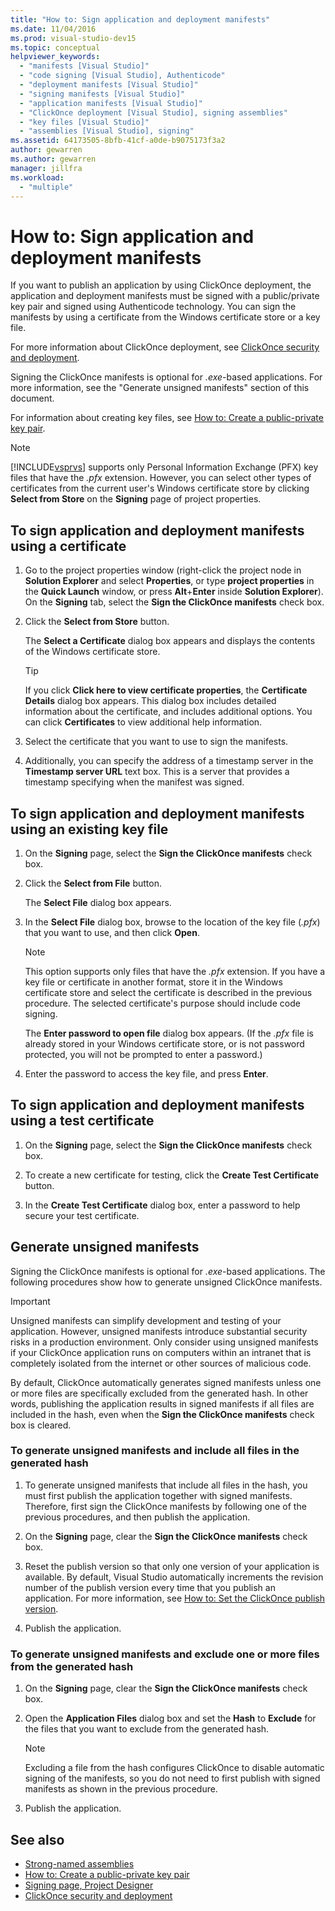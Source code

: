 ```yaml
---
title: "How to: Sign application and deployment manifests"
ms.date: 11/04/2016
ms.prod: visual-studio-dev15
ms.topic: conceptual
helpviewer_keywords:
  - "manifests [Visual Studio]"
  - "code signing [Visual Studio], Authenticode"
  - "deployment manifests [Visual Studio]"
  - "signing manifests [Visual Studio]"
  - "application manifests [Visual Studio]"
  - "ClickOnce deployment [Visual Studio], signing assemblies"
  - "key files [Visual Studio]"
  - "assemblies [Visual Studio], signing"
ms.assetid: 64173505-8bfb-41cf-a0de-b9075173f3a2
author: gewarren
ms.author: gewarren
manager: jillfra
ms.workload:
  - "multiple"
---
```

# How to: Sign application and deployment manifests

If you want to publish an application by using ClickOnce deployment, the application and deployment manifests must be signed with a public/private key pair and signed using Authenticode technology. You can sign the manifests by using a certificate from the Windows certificate store or a key file.

 For more information about ClickOnce deployment, see [ClickOnce security and deployment](../deployment/clickonce-security-and-deployment.md).

 Signing the ClickOnce manifests is optional for *.exe*-based applications. For more information, see the "Generate unsigned manifests" section of this document.

 For information about creating key files, see [How to: Create a public-private key pair](/dotnet/framework/app-domains/how-to-create-a-public-private-key-pair).

> [!NOTE]
> [!INCLUDE[vsprvs](../code-quality/includes/vsprvs_md.md)] supports only Personal Information Exchange (PFX) key files that have the *.pfx* extension. However, you can select other types of certificates from the current user's Windows certificate store by clicking **Select from Store** on the **Signing** page of project properties.

## To sign application and deployment manifests using a certificate

1.  Go to the project properties window (right-click the project node in **Solution Explorer** and select **Properties**, or type **project properties** in the **Quick Launch** window, or press **Alt**+**Enter** inside **Solution Explorer**). On the **Signing** tab, select the **Sign the ClickOnce manifests** check box.

2.  Click the **Select from Store** button.

     The **Select a Certificate** dialog box appears and displays the contents of the Windows certificate store.

    > [!TIP]
    > If you click **Click here to view certificate properties**, the **Certificate Details** dialog box appears. This dialog box includes detailed information about the certificate, and includes additional options. You can click **Certificates** to view additional help information.

3.  Select the certificate that you want to use to sign the manifests.

4.  Additionally, you can specify the address of a timestamp server in the **Timestamp server URL** text box. This is a server that provides a timestamp specifying when the manifest was signed.

## To sign application and deployment manifests using an existing key file

1.  On the **Signing** page, select the **Sign the ClickOnce manifests** check box.

2.  Click the **Select from File** button.

     The **Select File** dialog box appears.

3.  In the **Select File** dialog box, browse to the location of the key file (*.pfx*) that you want to use, and then click **Open**.

    > [!NOTE]
    > This option supports only files that have the *.pfx* extension. If you have a key file or certificate in another format, store it in the Windows certificate store and select the certificate is described in the previous procedure. The selected certificate's purpose should include code signing.

     The **Enter password to open file** dialog box appears. (If the *.pfx* file is already stored in your Windows certificate store, or is not password protected, you will not be prompted to enter a password.)

4.  Enter the password to access the key file, and press **Enter**.

## To sign application and deployment manifests using a test certificate

1.  On the **Signing** page, select the **Sign the ClickOnce manifests** check box.

2.  To create a new certificate for testing, click the **Create Test Certificate** button.

3.  In the **Create Test Certificate** dialog box, enter a password to help secure your test certificate.

## Generate unsigned manifests

Signing the ClickOnce manifests is optional for *.exe*-based applications. The following procedures show how to generate unsigned ClickOnce manifests.

> [!IMPORTANT]
> Unsigned manifests can simplify development and testing of your application. However, unsigned manifests introduce substantial security risks in a production environment. Only consider using unsigned manifests if your ClickOnce application runs on computers within an intranet that is completely isolated from the internet or other sources of malicious code.

 By default, ClickOnce automatically generates signed manifests unless one or more files are specifically excluded from the generated hash. In other words, publishing the application results in signed manifests if all files are included in the hash, even when the **Sign the ClickOnce manifests** check box is cleared.

### To generate unsigned manifests and include all files in the generated hash

1.  To generate unsigned manifests that include all files in the hash, you must first publish the application together with signed manifests. Therefore, first sign the ClickOnce manifests by following one of the previous procedures, and then publish the application.

2.  On the **Signing** page, clear the **Sign the ClickOnce manifests** check box.

3.  Reset the publish version so that only one version of your application is available. By default, Visual Studio automatically increments the revision number of the publish version every time that you publish an application. For more information, see [How to: Set the ClickOnce publish version](../deployment/how-to-set-the-clickonce-publish-version.md).

4.  Publish the application.

### To generate unsigned manifests and exclude one or more files from the generated hash

1.  On the **Signing** page, clear the **Sign the ClickOnce manifests** check box.

2.  Open the **Application Files** dialog box and set the **Hash** to **Exclude** for the files that you want to exclude from the generated hash.

    > [!NOTE]
    > Excluding a file from the hash configures ClickOnce to disable automatic signing of the manifests, so you do not need to first publish with signed manifests as shown in the previous procedure.

3.  Publish the application.

## See also

- [Strong-named assemblies](/dotnet/framework/app-domains/strong-named-assemblies)
- [How to: Create a public-private key pair](/dotnet/framework/app-domains/how-to-create-a-public-private-key-pair)
- [Signing page, Project Designer](../ide/reference/signing-page-project-designer.md)
- [ClickOnce security and deployment](../deployment/clickonce-security-and-deployment.md)